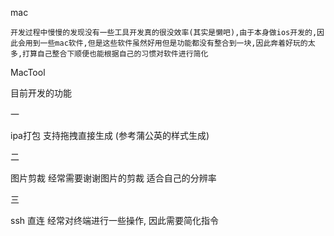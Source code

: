 mac

	开发过程中慢慢的发现没有一些工具开发真的很没效率(其实是懒吧),由于本身做ios开发的,因此会用到一些mac软件,但是这些软件虽然好用但是功能都没有整合到一块,因此奔着好玩的太多,打算自己整合下顺便也能根据自己的习惯对软件进行简化



MacTool

目前开发的功能

一

 ipa打包 支持拖拽直接生成 (参考蒲公英的样式生成)  

二

图片剪裁 经常需要谢谢图片的剪裁 适合自己的分辨率

三

ssh 直连 经常对终端进行一些操作, 因此需要简化指令




